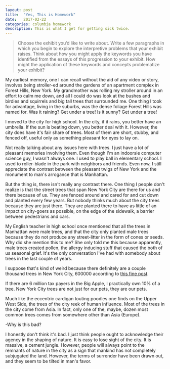 ```yaml
---
layout: post
title:  "Yes, This is Homework"
date:   2017-02-22
categories: columbia homework 
description: This is what I get for getting sick twice.
---
```


> Choose the exhibit you’d like to write about. Write a few paragraphs in which you begin to explore the interpretive problems that your exhibit raises. Think about how you might apply the keywords you have identified from the essays of this progression to your exhibit. How might the application of these keywords and concepts problematize your exhibit?

My earliest memory, one I can recall without the aid of any video or story, involves being stroller-ed around the gardens of an apartment complex in Forest Hills, New York. My grandmother was rolling my stroller around in an effort to calm me down, and all I could do was look at the bushes and birdies and squirrels and big tall trees that surrounded me. One thing I took for advantage, living in the suburbs, was the dense foliage Forest Hills was named for. Was it raining? Get under a tree! Is it sunny? Get under a tree!

I moved to the city for high school. In the city, if it rains, you better have an umbrella. If the sun is beating down, you better deal with it. However, the city does have it's fair share of trees. Most of them are short, stubby, and fenced off, useful only as something pleasant for eyes to lay on.

Not really talking about any issues here with trees. I just have a lot of pleasant memories involving them. Even though I'm an indoorsie computer science guy, I wasn't always one. I used to play ball in elementary school. I used to roller-blade in the park with neighbors and friends. Even now, I still appreciate the contrast between the pleasant twigs of New York and the monument to man's arrogance that is Manhattan.

But the thing is, there isn't really any contrast there. One thing I people don't realize is that the street trees that span New York City are there for us and there because of us. They are fenced around and cared for and cut down and planted every few years. But nobody thinks much about the city trees because they are just there. They are planted there to have as little of an impact on city-goers as possible, on the edge of the sidewalk, a barrier between pedestrians and cars.

My English teacher in high school once mentioned that all the trees in Manhattan were male trees, and that the city only planted male trees because they do not produce any street-litter in the form of cones or seeds. Why did she mention this to me? She only told me this because apparently, male trees created pollen, the allergy inducing stuff that caused the both of us seasonal grief. It's the only conversation I've had with somebody about trees in the last couple of years.

I suppose that's kind of weird because there definitely are a couple thousand trees in New York City, 600000 according to [this fine post](http://jillhubley.com/blog/nyctrees).

If there are 6 million tax payers in the Big Apple, I practically own 10% of a tree. New York City trees are not just for our pets, they are our pets.

Much like the eccentric cardigan touting poodles one finds on the Upper West Side, the trees of the city reek of human influence. Most of the trees in the city come from Asia. In fact, only one of the, maybe, dozen most common trees comes from somewhere other than Asia (Europe).

-Why is this bad?

I honestly don't think it's bad. I just think people ought to acknowledge their agency in the shaping of nature. It is easy to lose sight of the city. It is massive, a cement jungle. However, people will always point to the remnants of nature in the city as a sign that mankind has not completely subjugated the land. However, the terms of surrender have been drawn out, and they seem to be tilted in man's favor.